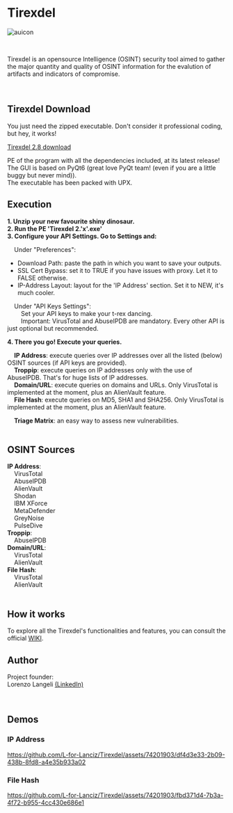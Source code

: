 # Tirexdel
![auicon](https://user-images.githubusercontent.com/74201903/230610673-cc5053d1-edaf-4130-8a81-a0498ac2eedd.png)
&nbsp;

&nbsp;

Tirexdel is an opensource Intelligence (OSINT) security tool aimed to gather the major quantity and quality of OSINT information for the evalution of artifacts and indicators of compromise.
&nbsp;

&nbsp;

## Tirexdel Download
You just need the zipped executable. Don't consider it professional coding, but hey, it works!  

[Tirexdel 2.8 download](https://github.com/L-for-Lanciz/Tirexdel/releases/download/v2.8.0/Tirexdel.2.8.zip)  

PE of the program with all the dependencies included, at its latest release!  
The GUI is based on PyQt6 (great love PyQt team! (even if you are a little buggy but never mind)).  
The executable has been packed with UPX.
&nbsp;

## Execution
**1. Unzip your new favourite shiny dinosaur.**  
**2. Run the PE 'Tirexdel 2.'x'.exe'**  
**3. Configure your API Settings. Go to Settings and:**  
  
&nbsp;&nbsp;&nbsp;&nbsp;Under "Preferences":  
- Download Path: paste the path in which you want to save your outputs.
- SSL Cert Bypass: set it to TRUE if you have issues with proxy. Let it to FALSE otherwise.
- IP-Address Layout: layout for the 'IP Address' section. Set it to NEW, it's much cooler.
   
&nbsp;&nbsp;&nbsp;&nbsp;Under "API Keys Settings":  
&nbsp;&nbsp;&nbsp;&nbsp;&nbsp;&nbsp;&nbsp;&nbsp;Set your API keys to make your t-rex dancing.  
&nbsp;&nbsp;&nbsp;&nbsp;&nbsp;&nbsp;&nbsp;&nbsp;Important: VirusTotal and AbuseIPDB are mandatory. Every other API is just optional but recommended.  

**4. There you go! Execute your queries.**  
  
&nbsp;&nbsp;&nbsp;&nbsp;**IP Address**: execute queries over IP addresses over all the listed (below) OSINT sources (if API keys are provided).  
&nbsp;&nbsp;&nbsp;&nbsp;**Troppip**: execute queries on IP addresses only with the use of AbuseIPDB. That's for huge lists of IP addresses.  
&nbsp;&nbsp;&nbsp;&nbsp;**Domain/URL**: execute queries on domains and URLs. Only VirusTotal is implemented at the moment, plus an AlienVault feature.  
&nbsp;&nbsp;&nbsp;&nbsp;**File Hash**: execute queries on MD5, SHA1 and SHA256. Only VirusTotal is implemented at the moment, plus an AlienVault feature.  
  
&nbsp;&nbsp;&nbsp;&nbsp;**Triage Matrix**: an easy way to assess new vulnerabilities.  
&nbsp;

## OSINT Sources
**IP Address**: <br />
&nbsp;&nbsp;&nbsp;&nbsp;VirusTotal <br />
&nbsp;&nbsp;&nbsp;&nbsp;AbuseIPDB <br />
&nbsp;&nbsp;&nbsp;&nbsp;AlienVault <br />
&nbsp;&nbsp;&nbsp;&nbsp;Shodan <br />
&nbsp;&nbsp;&nbsp;&nbsp;IBM XForce <br />
&nbsp;&nbsp;&nbsp;&nbsp;MetaDefender <br />
&nbsp;&nbsp;&nbsp;&nbsp;GreyNoise <br />
&nbsp;&nbsp;&nbsp;&nbsp;PulseDive <br />
**Troppip**: <br />
&nbsp;&nbsp;&nbsp;&nbsp;AbuseIPDB <br />
**Domain/URL**: <br />
&nbsp;&nbsp;&nbsp;&nbsp;VirusTotal <br />
&nbsp;&nbsp;&nbsp;&nbsp;AlienVault <br />
**File Hash**: <br />
&nbsp;&nbsp;&nbsp;&nbsp;VirusTotal <br />
&nbsp;&nbsp;&nbsp;&nbsp;AlienVault <br />
&nbsp;

## How it works
To explore all the Tirexdel's functionalities and features, you can consult the official [WIKI](https://github.com/L-for-Lanciz/Tirexdel/blob/main/Wiki.md).
&nbsp;

## Author
Project founder: <br />
Lorenzo Langeli [(LinkedIn)](https://it.linkedin.com/in/lorenzolangeli)
&nbsp;

&nbsp;

## Demos
### IP Address
https://github.com/L-for-Lanciz/Tirexdel/assets/74201903/df4d3e33-2b09-438b-8fd8-a4e35b933a02


### File Hash
https://github.com/L-for-Lanciz/Tirexdel/assets/74201903/fbd371d4-7b3a-4f72-b955-4cc430e686e1


